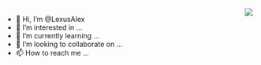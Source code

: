 <img align='right' src="https://github-readme-stats.vercel.app/api?username=lexusalex&show_icons=true">

- 👋 Hi, I’m @LexusAlex
- 👀 I’m interested in ...
- 🌱 I’m currently learning ...
- 💞️ I’m looking to collaborate on ...
- 📫 How to reach me ...

<!---
LexusAlex/LexusAlex is a ✨ special ✨ repository because its `README.md` (this file) appears on your GitHub profile.
You can click the Preview link to take a look at your changes.
--->
